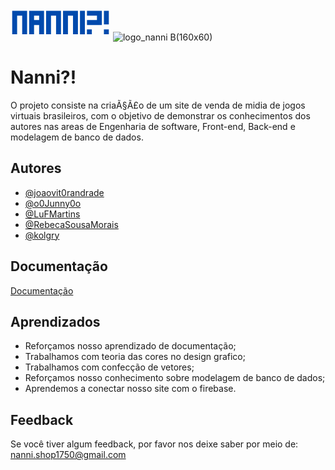 <svg xmlns="http://www.w3.org/2000/svg" xmlns:xlink="http://www.w3.org/1999/xlink" width="160" zoomAndPan="magnify" viewBox="0 0 120 44.999999" height="60" preserveAspectRatio="xMidYMid meet" version="1.0"><defs><g/></defs><g fill="#004aad" fill-opacity="1"><g transform="translate(0.794768, 42.758823)"><g><path d="M 19.125 -5.171875 L 13.234375 -5.171875 L 13.234375 -27.515625 L 7.140625 -27.515625 L 7.140625 -5.21875 L 1.25 -5.21875 L 1.25 -33.40625 L 19.125 -33.40625 Z M 19.125 -5.171875 "/></g></g></g><g fill="#004aad" fill-opacity="1"><g transform="translate(21.12684, 42.758823)"><g><path d="M 1.25 -33.40625 L 19.125 -33.40625 L 19.125 -5.171875 L 13.234375 -5.171875 L 13.234375 -16.359375 L 7.140625 -16.359375 L 7.140625 -5.21875 L 1.25 -5.21875 Z M 7.140625 -22.25 L 13.234375 -22.25 L 13.234375 -27.515625 L 7.140625 -27.515625 Z M 7.140625 -22.25 "/></g></g></g><g fill="#004aad" fill-opacity="1"><g transform="translate(41.458912, 42.758823)"><g><path d="M 19.125 -5.171875 L 13.234375 -5.171875 L 13.234375 -27.515625 L 7.140625 -27.515625 L 7.140625 -5.21875 L 1.25 -5.21875 L 1.25 -33.40625 L 19.125 -33.40625 Z M 19.125 -5.171875 "/></g></g></g><g fill="#004aad" fill-opacity="1"><g transform="translate(61.790983, 42.758823)"><g><path d="M 19.125 -5.171875 L 13.234375 -5.171875 L 13.234375 -27.515625 L 7.140625 -27.515625 L 7.140625 -5.21875 L 1.25 -5.21875 L 1.25 -33.40625 L 19.125 -33.40625 Z M 19.125 -5.171875 "/></g></g></g><g fill="#004aad" fill-opacity="1"><g transform="translate(82.123055, 42.758823)"><g><path d="M 7.140625 -5.171875 L 1.25 -5.171875 L 1.25 -33.40625 L 7.140625 -33.40625 Z M 7.140625 -5.171875 "/></g></g></g><g fill="#004aad" fill-opacity="1"><g transform="translate(90.472981, 42.758823)"><g><path d="M 1.296875 -33.40625 L 19.15625 -33.40625 L 19.15625 -16.359375 L 1.296875 -16.359375 L 1.296875 -22.25 L 13.28125 -22.25 L 13.28125 -27.515625 L 1.296875 -27.515625 Z M 1.25 -5.171875 L 1.25 -11.0625 L 7.140625 -11.0625 L 7.140625 -5.171875 Z M 1.25 -5.171875 "/></g></g></g><g fill="#004aad" fill-opacity="1"><g transform="translate(110.846806, 42.758823)"><g><path d="M 1.25 -33.40625 L 7.140625 -33.40625 L 7.140625 -17.03125 L 1.25 -17.03125 Z M 7.140625 -11.0625 L 7.140625 -5.171875 L 1.25 -5.171875 L 1.25 -11.0625 Z M 7.140625 -11.0625 "/></g></g></g></svg>
![logo_nanni B(160x60)](https://github.com/user-attachments/assets/2e5177d8-4537-44f0-b267-9d29a450a575)


# Nanni?!
O projeto consiste na criaÃ§Ã£o de um site de venda de midia de jogos virtuais brasileiros, com o objetivo de demonstrar os conhecimentos dos autores nas areas de Engenharia de software, Front-end, Back-end e modelagem de banco de dados.


## Autores

- [@joaovit0randrade](https://www.github.com/joaovit0randrade)
- [@o0Junny0o](https://www.github.com/o0Junny0o)
- [@LuFMartins](https://www.github.com/LuFMartins)
- [@RebecaSousaMorais](https://www.github.com/RebecaSousaMorais)
- [@kolgry](https://www.github.com/kolgry)



## Documentação

[Documentação](https://www.flipsnack.com/9D8F96BBDC9/nanni_/full-view.html)


## Aprendizados

- Reforçamos nosso aprendizado de documentação;
- Trabalhamos com teoria das cores no design grafico;
- Trabalhamos com confecção de vetores;
- Reforçamos nosso conhecimento sobre modelagem de banco de dados;
- Aprendemos a conectar nosso site com o firebase.

## Feedback

Se você tiver algum feedback, por favor nos deixe saber por meio de: nanni.shop1750@gmail.com

